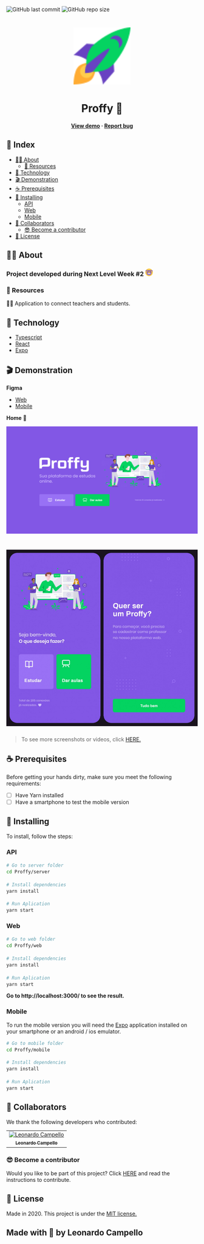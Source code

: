 
![GitHub last commit](https://img.shields.io/github/last-commit/LeonardoCampello-dev/Proffy?color=blueviolet&style=for-the-badge)
![GitHub repo size](https://img.shields.io/github/repo-size/LeonardoCampello-dev/Proffy?color=blueviolet&style=for-the-badge)

<h1 align="center">
    <img 
        src="./.github/rocket.svg" 
        width="150" 
        alt="Rocket"
    >
</h1>

<h1 align="center">Proffy 💜</h1>

<h4 align="center">

[View demo](#-demonstration) · [Report bug](#-contribuindo)
    
</h4>

<h2> 📘 Index </h2> 

- [👨‍🏫 About](#-about)
  - [📌 Resources](#-resources)
- [🚀 Technology](#-technology)
- [🎬 Demonstration](#-demonstration)
- [☕ Prerequisites](#-prerequisites)
- [🔧 Installing](#-installing)
  - [API](#api)
  - [Web](#web)
  - [Mobile](#mobile)
- [🤟 Collaborators](#-collaborators)
  - [😎 Become a contributor](#-become-a-contributor)
- [📜 License](#-license)

## 👨‍🏫 About 

<h3>
    Project developed during Next Level Week #2 
    <img src="./.github/smile.svg" width="20">   
</h3>

### 📌 Resources

🤝🏻 Application to connect teachers and students.

## 🚀 Technology 

- [Typescript](https://www.typescriptlang.org/)
- [React](https://pt-br.reactjs.org/)
- [Expo](https://expo.io/)

## 🎬 Demonstration

**Figma**

- [Web](https://www.figma.com/file/FtQPgbjm0DTST9NFTnt3vS/Proffy-Web-2.0-(Copy))
- [Mobile](https://www.figma.com/file/deAede5PHvL1sNIqAU9IGO/Proffy-Mobile-2.0-(Copy))

**Home** 🏡

![home](.github/home.png)

<h1 align="center">
    <img src=".github/Mobile/Grade.png" width="600">
</h1>

> To see more screenshots or videos, click [HERE.](./LICENSE)

## ☕ Prerequisites

Before getting your hands dirty, make sure you meet the following requirements: 

- [ ] Have Yarn installed
- [ ] Have a smartphone to test the mobile version

## 🔧 Installing 

To install, follow the steps:

### API

``` bash
# Go to server folder
cd Proffy/server

# Install dependencies
yarn install

# Run Aplication
yarn start
```

### Web

``` bash
# Go to web folder
cd Proffy/web

# Install dependencies
yarn install

# Run Aplication
yarn start
``` 
**Go to http://localhost:3000/ to see the result.**

### Mobile

To run the mobile version you will need the [Expo](https://play.google.com/store/apps/details?id=host.exp.exponent&hl=pt_BR) application installed on your smartphone or an android / ios emulator.

``` bash
# Go to mobile folder
cd Proffy/mobile

# Install dependencies
yarn install

# Run Aplication
yarn start
```

## 🤟 Collaborators 

We thank the following developers who contributed:  

<table>
  <tr>
    <td align="center">
      <a href="#">
        <img 
          src="https://avatars0.githubusercontent.com/u/66227219?s=460&u=c99b9c6d3539ff9de7823673c83df61b28f33cf4&v=4" 
          width="100" 
          alt="Leonardo Campello"
        /> <br>
        <sub>
          <b>Leonardo Campello</b>
        </sub>
      </a>
    </td>
  </tr>
</table>

### 😎 Become a contributor  

Would you like to be part of this project? Click [HERE](https://github.com/firstcontributions/first-contributions) and read the instructions to contribute.

## 📜 License

Made in 2020. This project is under the [MIT license.](./LICENSE)

<h2> Made with 💚 by Leonardo Campello </h2>